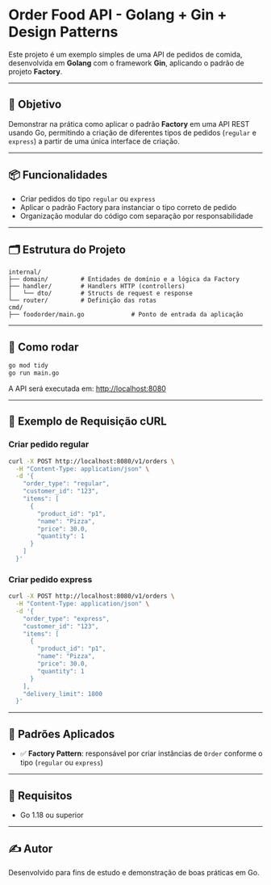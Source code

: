 # Order Food API - Golang + Gin + Design Patterns

Este projeto é um exemplo simples de uma API de pedidos de comida, desenvolvida em **Golang** com o framework **Gin**, aplicando o padrão de projeto **Factory**.

---

## 🎯 Objetivo

Demonstrar na prática como aplicar o padrão **Factory** em uma API REST usando Go, permitindo a criação de diferentes tipos de pedidos (`regular` e `express`) a partir de uma única interface de criação.

---

## 📦 Funcionalidades

- Criar pedidos do tipo `regular` ou `express`
- Aplicar o padrão Factory para instanciar o tipo correto de pedido
- Organização modular do código com separação por responsabilidade

---

## 🗂️ Estrutura do Projeto

```
internal/
├── domain/         # Entidades de domínio e a lógica da Factory
├── handler/        # Handlers HTTP (controllers)
│   └── dto/        # Structs de request e response
└── router/         # Definição das rotas
cmd/
├── foodorder/main.go             # Ponto de entrada da aplicação
```

---

## 🚀 Como rodar

```bash
go mod tidy
go run main.go
```

A API será executada em: [http://localhost:8080](http://localhost:8080)

---

## 🧪 Exemplo de Requisição cURL

### Criar pedido regular

```bash
curl -X POST http://localhost:8080/v1/orders \
  -H "Content-Type: application/json" \
  -d '{
    "order_type": "regular",
    "customer_id": "123",
    "items": [
      {
        "product_id": "p1",
        "name": "Pizza",
        "price": 30.0,
        "quantity": 1
      }
    ]
  }'
```

### Criar pedido express

```bash
curl -X POST http://localhost:8080/v1/orders \
  -H "Content-Type: application/json" \
  -d '{
    "order_type": "express",
    "customer_id": "123",
    "items": [
      {
        "product_id": "p1",
        "name": "Pizza",
        "price": 30.0,
        "quantity": 1
      }
    ],
    "delivery_limit": 1800
  }'
```

---

## 📌 Padrões Aplicados

- ✅ **Factory Pattern**: responsável por criar instâncias de `Order` conforme o tipo (`regular` ou `express`)

---

## 📎 Requisitos

- Go 1.18 ou superior

---

## ✍️ Autor

Desenvolvido para fins de estudo e demonstração de boas práticas em Go.